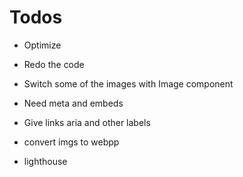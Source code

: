# Todos

- Optimize

- Redo the code

- Switch some of the images with Image component

- Need meta and embeds

- Give links aria and other labels

- convert imgs to webpp
- lighthouse
